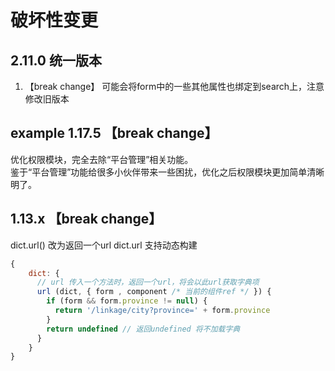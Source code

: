 # 破坏性变更
## 2.11.0 统一版本
1. 【break change】 可能会将form中的一些其他属性也绑定到search上，注意修改旧版本

 
## example 1.17.5 【break change】 
优化权限模块，完全去除“平台管理”相关功能。    
鉴于“平台管理”功能给很多小伙伴带来一些困扰，优化之后权限模块更加简单清晰明了。

## 1.13.x  【break change】 
dict.url() 改为返回一个url
dict.url 支持动态构建
```js
{
    dict: {
      // url 传入一个方法时，返回一个url，将会以此url获取字典项
      url (dict, { form , component /* 当前的组件ref */ }) {
        if (form && form.province != null) { 
          return '/linkage/city?province=' + form.province
        }
        return undefined // 返回undefined 将不加载字典
      }
    }
}
```
